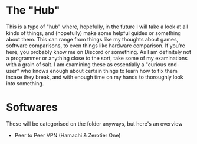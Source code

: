 # The "Hub"
This is a type of "hub" where, hopefully, in the future I will take a look at all kinds of things, and (hopefully) make some helpful guides or something about them.
This can range from things like my thoughts about games, software comparisons, to even things like hardware comparison.
If you're here, you probably know me on Discord or something.
As I am definitely not a programmer or anything close to the sort, take some of my examinations with a grain of salt.
I am examining these as essentially a "curious end-user" who knows enough about certain things to learn how to fix them incase they break, and with enough time on my hands to thoroughly look into something.


# Softwares
These will be categorised on the folder anyways, but here's an overview

- Peer to Peer VPN (Hamachi & Zerotier One)
